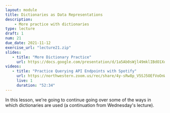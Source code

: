 ```yaml
---
layout: module
title: Dictionaries as Data Representations
description:
    - More practice with dictionaries
type: lecture
draft: 1
num: 21
due_date: 2021-11-12
exercise_url: "lecture21.zip"
slides:
   - title: "More Dictionary Practice"
     url: https://docs.google.com/presentation/d/1a5Ab0sWjl49mklIBdO1XocaUTCdgEUGTar2NBGNDkiM/edit?usp=sharing
videos:
   - title: "Practice Querying API Endpoints with Spotify"
     url: https://northwestern.zoom.us/rec/share/4y-sRw8p_V5SJ5OEfVoOnWbu_pajWsQywUCrmYdIIJdDASAc3kOI9JRp5mwlPuzK.MJEbewz0jNpSEV9P?startTime=1604679312000
     live: 1
     duration: "52:34"
---
```


In this lesson, we're going to continue going over some of the ways in which dictionaries are used (a continuation from Wednesday's lecture).
